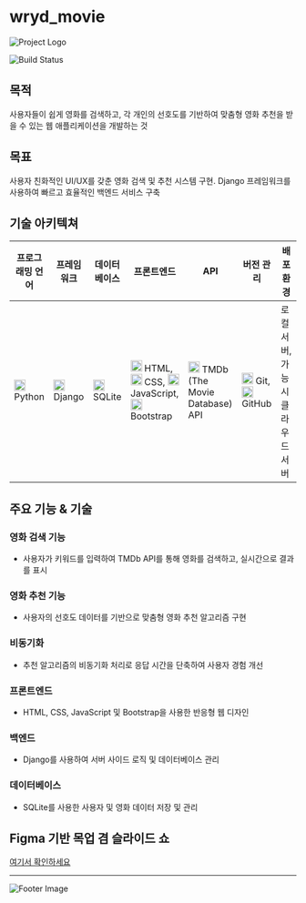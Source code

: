 # wryd_movie

![Project Logo](https://via.placeholder.com/150)

![Build Status](https://img.shields.io/badge/build-passing-brightgreen)

## 목적
사용자들이 쉽게 영화를 검색하고, 각 개인의 선호도를 기반하여 맞춤형 영화 추천을 받을 수 있는 웹 애플리케이션을 개발하는 것

## 목표
사용자 친화적인 UI/UX를 갖춘 영화 검색 및 추천 시스템 구현. Django 프레임워크를 사용하여 빠르고 효율적인 백엔드 서비스 구축

## 기술 아키텍쳐

| 프로그래밍 언어 | 프레임워크 | 데이터베이스 | 프론트엔드 | API | 버전 관리 | 배포 환경 |
|----------------|-----------|--------------|-------------|-----|----------|----------|
| <img src="https://www.python.org/static/community_logos/python-logo.png" alt="Python" width="20"/> Python | <img src="https://static.djangoproject.com/img/logos/django-logo-negative.png" alt="Django" width="20"/> Django | <img src="https://upload.wikimedia.org/wikipedia/commons/9/97/Sqlite-square-icon.svg" alt="SQLite" width="20"/> SQLite | <img src="https://upload.wikimedia.org/wikipedia/commons/6/61/HTML5_logo_and_wordmark.svg" alt="HTML" width="20"/> HTML, <img src="https://upload.wikimedia.org/wikipedia/commons/d/d5/CSS3_logo_and_wordmark.svg" alt="CSS" width="20"/> CSS, <img src="https://upload.wikimedia.org/wikipedia/commons/6/6a/JavaScript-logo.png" alt="JavaScript" width="20"/> JavaScript, <img src="https://upload.wikimedia.org/wikipedia/commons/b/b2/Bootstrap_logo.svg" alt="Bootstrap" width="20"/> Bootstrap | <img src="https://www.themoviedb.org/assets/2/v4/logos/blue_square_1-7b254b764b2cdbd018e83b57e777da41e292cadc1ec20c2c12e8374ab46b4b2c.svg" alt="TMDb API" width="20"/> TMDb (The Movie Database) API | <img src="https://git-scm.com/images/logos/downloads/Git-Logo-2Color.png" alt="Git" width="20"/> Git, <img src="https://github.githubassets.com/images/modules/logos_page/GitHub-Mark.png" alt="GitHub" width="20"/> GitHub | 로컬 서버, 가능 시 클라우드 서버 |

## 주요 기능 & 기술

### 영화 검색 기능
- 사용자가 키워드를 입력하여 TMDb API를 통해 영화를 검색하고, 실시간으로 결과를 표시

### 영화 추천 기능
- 사용자의 선호도 데이터를 기반으로 맞춤형 영화 추천 알고리즘 구현

### 비동기화
- 추천 알고리즘의 비동기화 처리로 응답 시간을 단축하여 사용자 경험 개선

### 프론트엔드
- HTML, CSS, JavaScript 및 Bootstrap을 사용한 반응형 웹 디자인

### 백엔드
- Django를 사용하여 서버 사이드 로직 및 데이터베이스 관리

### 데이터베이스
- SQLite를 사용한 사용자 및 영화 데이터 저장 및 관리

## Figma 기반 목업 겸 슬라이드 쇼
[여기서 확인하세요](https://www.figma.com/proto/cE301JyFV9TMe70OFZq96A/Wireframe?node-id=10-1624&t=i1KRaJX7Q5vgMXrC-1)

---

![Footer Image](https://via.placeholder.com/150)

